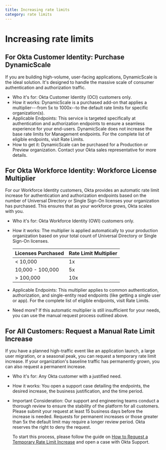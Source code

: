 ```yaml
---
title: Increasing rate limits
category: rate limits
---
```


# Increasing rate limits

## For Okta Customer Identity: Purchase DynamicScale

If you are building high-volume, user-facing applications, DynamicScale is the ideal solution. It's designed to handle the massive scale of consumer authentication and authorization traffic.

* Who it's for: Okta Customer Identity (OCI) customers only.
* How it works: DynamicScale is a purchased add-on that applies a multiplier---from 5x to 1000x--to the default rate limits for specific organization(s).
* Applicable Endpoints: This service is targeted specifically at authentication and authorization endpoints to ensure a seamless experience for your end-users. DynamicScale does not increase the base rate limits for Management endpoints. For the complete list of eligible endpoints, visit Rate Limits.
* How to get it: DynamicScale can be purchased for a Production or Preview organization. Contact your Okta sales representative for more details.

## For Okta Workforce Identity: Workforce License Multiplier

For our Workforce Identity customers, Okta provides an automatic rate limit increase for authentication and authorization endpoints based on the number of Universal Directory or Single Sign-On licenses your organization has purchased. This ensures that as your workforce grows, Okta scales with you.

* Who it's for: Okta Workforce Identity (OWI) customers only.
* How it works: The multiplier is applied automatically to your production organization based on your total count of Universal Directory or Single Sign-On licenses.

    | Licenses Purchased    | Rate Limit Multiplier |
    |----------------------|----------------------|
    | < 10,000             | 1x                   |
    | 10,000 - 100,000     | 5x                   |
    | > 100,000            | 10x                  |

* Applicable Endpoints: This multiplier applies to common authentication, authorization, and single-entity read endpoints (like getting a single user or app). For the complete list of eligible endpoints, visit Rate Limits.
* Need more? If this automatic multiplier is still insufficient for your needs, you can use the manual request process outlined above.

## For All Customers: Request a Manual Rate Limit Increase

If you have a planned high-traffic event like an application launch, a large user migration, or a seasonal peak, you can request a temporary rate limit increase. If your organization's baseline traffic has permanently grown, you can also request a permanent increase.

* Who it's for: Any Okta customer with a justified need.
* How it works: You open a support case detailing the endpoints, the desired increase, the business justification, and the time period.
* Important Consideration: Our support and engineering teams conduct a thorough review to ensure the stability of the platform for all customers. Please submit your request at least 15 business days before the increase is needed. Requests for permanent increases or those greater than 5x the default limit may require a longer review period. Okta reserves the right to deny the request.

    To start this process, please follow the guide on [How to Request a Temporary Rate Limit Increase](https://support.okta.com/help/s/article/how-to-request-a-rate-limit-increase?language=en_US) and open a case with Okta Support.
